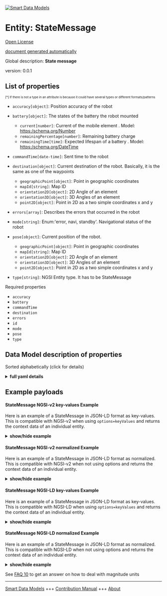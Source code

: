 <!-- 10-Header -->    
[![Smart Data Models](https://smartdatamodels.org/wp-content/uploads/2022/01/SmartDataModels_logo.png "Logo")](https://smartdatamodels.org)    
Entity: StateMessage    
====================<!-- /10-Header -->    
<!-- 15-License -->    
[Open License](https://github.com/smart-data-models//dataModel.AutonomousMobileRobot/blob/master/StateMessage/LICENSE.md)    
[document generated automatically](https://docs.google.com/presentation/d/e/2PACX-1vTs-Ng5dIAwkg91oTTUdt8ua7woBXhPnwavZ0FxgR8BsAI_Ek3C5q97Nd94HS8KhP-r_quD4H0fgyt3/pub?start=false&loop=false&delayms=3000#slide=id.gb715ace035_0_60)    
<!-- /15-License -->    
<!-- 20-Description -->    
Global description: **State message**    
version: 0.0.1    
<!-- /20-Description -->    
<!-- 30-PropertiesList -->    
## List of properties    
<sup><sub>[*] If there is not a type in an attribute is because it could have several types or different formats/patterns</sub></sup>    
- `accuracy[object]`: Position accuracy of the robot  	    
- `battery[object]`: The states of the battery the robot mounted  	- `current[number]`: Current of the mobile element  . Model: [ https:/schema.org/Number]( https:/schema.org/Number)    
	- `remainingPercentage[number]`: Remaining battery charge      
	- `remainingTime[time]`: Expected lifespan of a battery  . Model: [ https:/schema.org/DateTime]( https:/schema.org/DateTime)    
- `commandTime[date-time]`: Sent time to the robot  - `destination[object]`: Current destination of the robot. Basically, it is the same as one of the waypoints  	- `geographicPoint[object]`: Point in geographic coordinates      
	- `mapId[string]`: Map ID      
	- `orientation2D[object]`: 2D Angle of an element      
	- `orientation3D[object]`: 3D Angles of an element      
	- `point2D[object]`: Point in 2D as a two simple coordinates x and y      
- `errors[array]`: Describes the errors that occurred in the robot  - `mode[string]`: Enum:'error, navi, standby'. Navigational status of the robot  - `pose[object]`: Current position of the robot.  	- `geographicPoint[object]`: Point in geographic coordinates      
	- `mapId[string]`: Map ID      
	- `orientation2D[object]`: 2D Angle of an element      
	- `orientation3D[object]`: 3D Angles of an element      
	- `point2D[object]`: Point in 2D as a two simple coordinates x and y      
- `type[string]`: NGSI Entity type. It has to be StateMessage  <!-- /30-PropertiesList -->    
<!-- 35-RequiredProperties -->    
Required properties    
- `accuracy`  - `battery`  - `commandTime`  - `destination`  - `errors`  - `id`  - `mode`  - `pose`  - `type`  <!-- /35-RequiredProperties -->    
<!-- 40-RequiredProperties -->    
<!-- /40-RequiredProperties -->    
<!-- 50-DataModelHeader -->    
## Data Model description of properties    
Sorted alphabetically (click for details)    
<!-- /50-DataModelHeader -->    
<!-- 60-ModelYaml -->    
<details><summary><strong>full yaml details</strong></summary>      
```yaml    
StateMessage:      
  description: State message      
  properties:      
    accuracy:      
      additionalProperties: false      
      description: Position accuracy of the robot      
      properties:      
        covariance:      
          description: Error covariance matrix of estimated position      
          items:      
            type: number      
          type: array      
          x-ngsi:      
            type: Property      
      type: object      
      x-ngsi:      
        type: Property      
    battery:      
      additionalProperties: false      
      description: The states of the battery the robot mounted      
      oneOf:      
        - required:      
            - voltage      
        - required:      
            - remainingTime      
        - required:      
            - remainingPercentage      
      properties:      
        current:      
          description: Current of the mobile element      
          type: number      
          x-ngsi:      
            model: ' https:/schema.org/Number'      
            type: Property      
            units: Ampere      
        remainingPercentage:      
          description: Remaining battery charge      
          maximum: 100      
          minimum: 0      
          type: number      
          x-ngsi:      
            type: Property      
        remainingTime:      
          description: Expected lifespan of a battery      
          format: time      
          type: string      
          x-ngsi:      
            model: ' https:/schema.org/DateTime'      
            type: Property      
        voltage:      
          description: Voltage of the mobile element      
          type: number      
          x-ngsi:      
            model: ' https:/schema.org/Number'      
            type: Property      
            units: Volt      
      type: object      
      x-ngsi:      
        type: Property      
    commandTime:      
      description: Sent time to the robot      
      format: date-time      
      type: string      
      x-ngsi:      
        type: Property      
    destination:      
      additionalProperties: false      
      description: 'Current destination of the robot. Basically, it is the same as one of the waypoints'      
      maxProperties: 3      
      properties:      
        geographicPoint:      
          additionalProperties: true      
          description: Point in geographic coordinates      
          properties:      
            altitude:      
              default: 0.0      
              description: Simple coordinate of a point      
              type: number      
              x-ngsi:      
                type: Property      
            latitude:      
              allOf:      
                - default: 0.0      
                  description: Simple coordinate of a point      
                  type: number      
                  x-ngsi:      
                    type: Property      
                - maximum: 90      
                  minimum: -90      
            longitude:      
              allOf:      
                - default: 0.0      
                  description: Simple coordinate of a point      
                  type: number      
                  x-ngsi:      
                    type: Property      
                - maximum: 180      
                  minimum: -180      
          required:      
            - latitude      
            - longitude      
            - altitude      
          type: object      
          x-ngsi:      
            type: Property      
        mapId:      
          description: Map ID      
          type: string      
          x-ngsi:      
            type: Property      
        orientation2D:      
          additionalProperties: true      
          description: 2D Angle of an element      
          properties:      
            theta:      
              default: 0.0      
              description: Simple measurement of an angle      
              type: number      
              x-ngsi:      
                type: Property      
          required:      
            - theta      
          type: object      
          x-ngsi:      
            type: Property      
        orientation3D:      
          additionalProperties: true      
          description: 3D Angles of an element      
          properties:      
            pitch:      
              default: 0.0      
              description: Simple measurement of an angle      
              type: number      
              x-ngsi:      
                type: Property      
            roll:      
              default: 0.0      
              description: Simple measurement of an angle      
              type: number      
              x-ngsi:      
                type: Property      
            yaw:      
              default: 0.0      
              description: Simple measurement of an angle      
              type: number      
              x-ngsi:      
                type: Property      
          required:      
            - roll      
            - pitch      
            - yaw      
          type: object      
          x-ngsi:      
            type: Property      
        point2D:      
          additionalProperties: true      
          description: Point in 2D as a two simple coordinates x and y      
          properties:      
            x:      
              default: 0.0      
              description: Simple coordinate of a point      
              type: number      
              x-ngsi:      
                type: Property      
            y:      
              default: 0.0      
              description: Simple coordinate of a point      
              type: number      
              x-ngsi:      
                type: Property      
          required:      
            - x      
            - y      
          type: object      
          x-ngsi:      
            type: Property      
        point3D:      
          additionalProperties: true      
          description: 'Point in 3D as a three simple coordinates x, y and z'      
          properties:      
            x:      
              default: 0.0      
              description: Simple coordinate of a point      
              type: number      
              x-ngsi:      
                type: Property      
            y:      
              default: 0.0      
              description: Simple coordinate of a point      
              type: number      
              x-ngsi:      
                type: Property      
            z:      
              default: 0.0      
              description: Simple coordinate of a point      
              type: number      
              x-ngsi:      
                type: Property      
          required:      
            - x      
            - y      
            - z      
          type: object      
          x-ngsi:      
            type: Property      
      type: object      
      x-ngsi:      
        type: Property      
    errors:      
      description: Describes the errors that occurred in the robot      
      items:      
        type: string      
      type: array      
      x-ngsi:      
        type: Property      
    mode:      
      description: 'Enum:''error, navi, standby''. Navigational status of the robot'      
      enum:      
        - error      
        - navi      
        - standby      
      type: string      
      x-ngsi:      
        type: Property      
    pose:      
      additionalProperties: false      
      description: Current position of the robot.      
      maxProperties: 3      
      properties:      
        geographicPoint:      
          additionalProperties: true      
          description: Point in geographic coordinates      
          properties:      
            altitude:      
              default: 0.0      
              description: Simple coordinate of a point      
              type: number      
              x-ngsi:      
                type: Property      
            latitude:      
              allOf:      
                - default: 0.0      
                  description: Simple coordinate of a point      
                  type: number      
                  x-ngsi:      
                    type: Property      
                - maximum: 90      
                  minimum: -90      
            longitude:      
              allOf:      
                - default: 0.0      
                  description: Simple coordinate of a point      
                  type: number      
                  x-ngsi:      
                    type: Property      
                - maximum: 180      
                  minimum: -180      
          required:      
            - latitude      
            - longitude      
            - altitude      
          type: object      
          x-ngsi:      
            type: Property      
        mapId:      
          description: Map ID      
          type: string      
          x-ngsi:      
            type: Property      
        orientation2D:      
          additionalProperties: true      
          description: 2D Angle of an element      
          properties:      
            theta:      
              default: 0.0      
              description: Simple measurement of an angle      
              type: number      
              x-ngsi:      
                type: Property      
          required:      
            - theta      
          type: object      
          x-ngsi:      
            type: Property      
        orientation3D:      
          additionalProperties: true      
          description: 3D Angles of an element      
          properties:      
            pitch:      
              default: 0.0      
              description: Simple measurement of an angle      
              type: number      
              x-ngsi:      
                type: Property      
            roll:      
              default: 0.0      
              description: Simple measurement of an angle      
              type: number      
              x-ngsi:      
                type: Property      
            yaw:      
              default: 0.0      
              description: Simple measurement of an angle      
              type: number      
              x-ngsi:      
                type: Property      
          required:      
            - roll      
            - pitch      
            - yaw      
          type: object      
          x-ngsi:      
            type: Property      
        point2D:      
          additionalProperties: true      
          description: Point in 2D as a two simple coordinates x and y      
          properties:      
            x:      
              default: 0.0      
              description: Simple coordinate of a point      
              type: number      
              x-ngsi:      
                type: Property      
            y:      
              default: 0.0      
              description: Simple coordinate of a point      
              type: number      
              x-ngsi:      
                type: Property      
          required:      
            - x      
            - y      
          type: object      
          x-ngsi:      
            type: Property      
        point3D:      
          additionalProperties: true      
          description: 'Point in 3D as a three simple coordinates x, y and z'      
          properties:      
            x:      
              default: 0.0      
              description: Simple coordinate of a point      
              type: number      
              x-ngsi:      
                type: Property      
            y:      
              default: 0.0      
              description: Simple coordinate of a point      
              type: number      
              x-ngsi:      
                type: Property      
            z:      
              default: 0.0      
              description: Simple coordinate of a point      
              type: number      
              x-ngsi:      
                type: Property      
          required:      
            - x      
            - y      
            - z      
          type: object      
          x-ngsi:      
            type: Property      
      type: object      
      x-ngsi:      
        type: Property      
    type:      
      description: NGSI Entity type. It has to be StateMessage      
      enum:      
        - StateMessage      
      type: string      
      x-ngsi:      
        type: Property      
  required:      
    - accuracy      
    - battery      
    - commandTime      
    - destination      
    - errors      
    - id      
    - mode      
    - pose      
    - type      
  type: object      
  x-derived-from: ""      
  x-disclaimer: 'Redistribution and use in source and binary forms, with or without modification, are permitted  provided that the license conditions are met. Copyleft (c) 2022 Contributors to Smart Data Models Program'      
  x-license-url: https://github.com/smart-data-models/dataModel.AutonomousMobileRobot/blob/master/StateMessage/LICENSE.md      
  x-model-schema: https://smart-data-models.github.io/dataModel.AutonomousMobileRobot/StateMessage/schema.json      
  x-model-tags: ""      
  x-version: 0.0.1      
```    
</details>      
<!-- /60-ModelYaml -->    
<!-- 70-MiddleNotes -->    
<!-- /70-MiddleNotes -->    
<!-- 80-Examples -->    
## Example payloads      
#### StateMessage NGSI-v2 key-values Example      
Here is an example of a StateMessage in JSON-LD format as key-values. This is compatible with NGSI-v2 when  using `options=keyValues` and returns the context data of an individual entity.    
<details><summary><strong>show/hide example</strong></summary>      
```json  
{  
  "id": "Robot:Mega_rover:01",  
  "type": "StateMessage",  
  "commandTime": "2019-06-07T08:39:40.064+09:00",  
  "mode": "navi",  
  "errors": [],  
  "pose": {  
    "point2D": {  
      "x": 3.402,  
      "y": 1.015  
    },  
    "orientation2D": {  
      "theta": 0.0  
    }  
  },  
  "destination": {  
    "point2D": {  
      "x": 3.411,  
      "y": 2.81  
    },  
    "orientation2D": {  
      "theta": 0.0  
    },  
    "mapId": "2345:ae43"  
  },  
  "accuracy": {  
    "covariance": [  
      0.1,  
      0.0,  
      0.0,  
      0.0,  
      0.0,  
      0.0,  
      0.0,  
      0.1,  
      0.0,  
      0.0,  
      0.0,  
      0.0,  
      0.0,  
      0.0,  
      1.7976931348623157e+308,  
      0.0,  
      0.0,  
      0.0,  
      0.0,  
      0.0,  
      0.0,  
      1.7976931348623157e+308,  
      0.0,  
      0.0,  
      0.0,  
      0.0,  
      0.0,  
      0.0,  
      1.7976931348623157e+308,  
      0.0,  
      0.0,  
      0.0,  
      0.0,  
      0.0,  
      0.0,  
      0.05  
    ]  
  },  
  "battery": {  
    "remainingPercentage": 75.4  
  }  
}  
```  
</details>    
#### StateMessage NGSI-v2 normalized Example      
Here is an example of a StateMessage in JSON-LD format as normalized. This is compatible with NGSI-v2 when not using options and returns the context data of an individual entity.    
<details><summary><strong>show/hide example</strong></summary>      
```json  
{  
  "id": "Robot:Mega_rover:01",  
  "type": "StateMessage",  
  "commandTime": {  
    "type": "DateTime",  
    "value": "2019-06-07T08:39:40.064+09:00"  
  },  
  "mode": {  
    "type": "Text",  
    "value": "navi"  
  },  
  "errors": {  
    "type": "StructuredValue",  
    "value": []  
  },  
  "pose": {  
    "type": "StructuredValue",  
    "value": {  
      "point2D": {  
        "x": 3.402,  
        "y": 1.015  
      },  
      "orientation2D": {  
        "theta": 0.0  
      }  
    }  
  },  
  "destination": {  
    "type": "StructuredValue",  
    "value": {  
      "point2D": {  
        "x": 3.411,  
        "y": 2.81  
      },  
      "orientation2D": {  
        "theta": 0.0  
      },  
      "mapId": "2345:ae43"  
    }  
  },  
  "accuracy": {  
    "type": "StructuredValue",  
    "value": {  
      "covariance": [  
        0.1,  
        0.0,  
        0.0,  
        0.0,  
        0.0,  
        0.0,  
        0.0,  
        0.1,  
        0.0,  
        0.0,  
        0.0,  
        0.0,  
        0.0,  
        0.0,  
        1.7976931348623157e+308,  
        0.0,  
        0.0,  
        0.0,  
        0.0,  
        0.0,  
        0.0,  
        1.7976931348623157e+308,  
        0.0,  
        0.0,  
        0.0,  
        0.0,  
        0.0,  
        0.0,  
        1.7976931348623157e+308,  
        0.0,  
        0.0,  
        0.0,  
        0.0,  
        0.0,  
        0.0,  
        0.05  
      ]  
    }  
  },  
  "battery": {  
    "type": "StructuredValue",  
    "value": {  
      "remainingPercentage": 75.4  
    }  
  }  
}  
```  
</details>    
#### StateMessage NGSI-LD key-values Example      
Here is an example of a StateMessage in JSON-LD format as key-values. This is compatible with NGSI-LD when  using `options=keyValues` and returns the context data of an individual entity.    
<details><summary><strong>show/hide example</strong></summary>      
```json  
{  
  "id": "urn:ngsi-ld:Robot:Mega_rover:01",  
  "type": "StateMessage",  
  "commandTime": "2019-06-07T08:39:40.064+09:00",  
  "mode": "navi",  
  "errors": [],  
  "pose": {  
    "point2D": {  
      "x": 3.402,  
      "y": 1.015  
    },  
    "orientation2D": {  
      "theta": 0.0  
    }  
  },  
  "destination": {  
    "point2D": {  
      "x": 3.411,  
      "y": 2.81  
    },  
    "orientation2D": {  
      "theta": 0.0  
    },  
    "mapId": "2345:ae43"  
  },  
  "accuracy": {  
    "covariance": [  
      0.1,  
      0.0,  
      0.0,  
      0.0,  
      0.0,  
      0.0,  
      0.0,  
      0.1,  
      0.0,  
      0.0,  
      0.0,  
      0.0,  
      0.0,  
      0.0,  
      1.7976931348623157e+308,  
      0.0,  
      0.0,  
      0.0,  
      0.0,  
      0.0,  
      0.0,  
      1.7976931348623157e+308,  
      0.0,  
      0.0,  
      0.0,  
      0.0,  
      0.0,  
      0.0,  
      1.7976931348623157e+308,  
      0.0,  
      0.0,  
      0.0,  
      0.0,  
      0.0,  
      0.0,  
      0.05  
    ]  
  },  
  "battery": {  
    "remainingPercentage": 75.4  
  },  
  "@context": [  
    "https://raw.githubusercontent.com/smart-data-models/dataModel.AutonomousMobileRobot/master/context.jsonld"  
  ]  
}  
```  
</details>    
#### StateMessage NGSI-LD normalized Example      
Here is an example of a StateMessage in JSON-LD format as normalized. This is compatible with NGSI-LD when not using options and returns the context data of an individual entity.    
<details><summary><strong>show/hide example</strong></summary>      
```json  
{  
  "id": "urn:ngsi-ld:Robot:Mega_rover:01",  
  "type": "StateMessage",  
  "commandTime": {  
    "type": "Property",  
    "value": {  
      "@type": "Date-Time",  
      "@value": "2019-06-07T08:39:40.064+09:00"  
    }  
  },  
  "mode": {  
    "type": "Property",  
    "value": "navi"  
  },  
  "errors": {  
    "type": "Property",  
    "value": []  
  },  
  "pose": {  
    "type": "Property",  
    "value": {  
      "point2D": {  
        "x": 3.402,  
        "y": 1.015  
      },  
      "orientation2D": {  
        "theta": 0.0  
      }  
    }  
  },  
  "destination": {  
    "type": "Property",  
    "value": {  
      "point2D": {  
        "x": 3.411,  
        "y": 2.81  
      },  
      "orientation2D": {  
        "theta": 0.0  
      },  
      "mapId": "2345:ae43"  
    }  
  },  
  "accuracy": {  
    "type": "Property",  
    "value": {  
      "covariance": [  
        0.1,  
        0.0,  
        0.0,  
        0.0,  
        0.0,  
        0.0,  
        0.0,  
        0.1,  
        0.0,  
        0.0,  
        0.0,  
        0.0,  
        0.0,  
        0.0,  
        1.7976931348623157e+308,  
        0.0,  
        0.0,  
        0.0,  
        0.0,  
        0.0,  
        0.0,  
        1.7976931348623157e+308,  
        0.0,  
        0.0,  
        0.0,  
        0.0,  
        0.0,  
        0.0,  
        1.7976931348623157e+308,  
        0.0,  
        0.0,  
        0.0,  
        0.0,  
        0.0,  
        0.0,  
        0.05  
      ]  
    }  
  },  
  "battery": {  
    "type": "Property",  
    "value": {  
      "remainingPercentage": 75.4  
    }  
  },  
  "@context": [  
    "https://raw.githubusercontent.com/smart-data-models/dataModel.AutonomousMobileRobot/master/context.jsonld"  
  ]  
}  
```  
</details><!-- /80-Examples -->    
<!-- 90-FooterNotes -->    
<!-- /90-FooterNotes -->    
<!-- 95-Units -->    
See [FAQ 10](https://smartdatamodels.org/index.php/faqs/) to get an answer on how to deal with magnitude units    
<!-- /95-Units -->    
<!-- 97-LastFooter -->    
---    
[Smart Data Models](https://smartdatamodels.org) +++ [Contribution Manual](https://bit.ly/contribution_manual) +++ [About](https://bit.ly/Introduction_SDM)<!-- /97-LastFooter -->    
